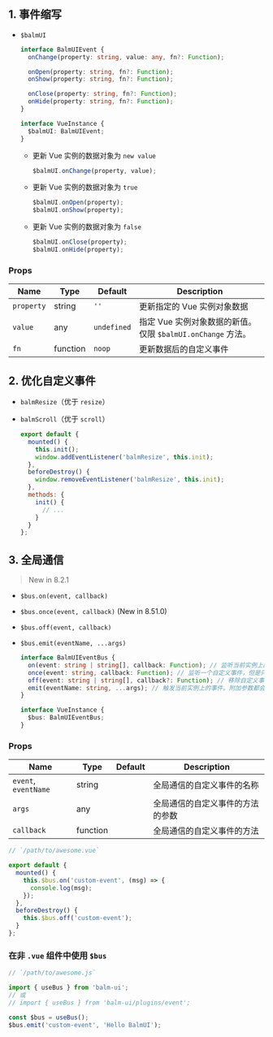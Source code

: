 ## 1. 事件缩写

- `$balmUI`

  ```ts
  interface BalmUIEvent {
    onChange(property: string, value: any, fn?: Function);

    onOpen(property: string, fn?: Function);
    onShow(property: string, fn?: Function);

    onClose(property: string, fn?: Function);
    onHide(property: string, fn?: Function);
  }

  interface VueInstance {
    $balmUI: BalmUIEvent;
  }
  ```

  - 更新 Vue 实例的数据对象为 `new value`

    ```js
    $balmUI.onChange(property, value);
    ```

  - 更新 Vue 实例的数据对象为 `true`

    ```js
    $balmUI.onOpen(property);
    $balmUI.onShow(property);
    ```

  - 更新 Vue 实例的数据对象为 `false`

    ```js
    $balmUI.onClose(property);
    $balmUI.onHide(property);
    ```

### Props

| Name       | Type     | Default     | Description                                                 |
| ---------- | -------- | ----------- | ----------------------------------------------------------- |
| `property` | string   | `''`        | 更新指定的 Vue 实例对象数据                                 |
| `value`    | any      | `undefined` | 指定 Vue 实例对象数据的新值。仅限 `$balmUI.onChange` 方法。 |
| `fn`       | function | `noop`      | 更新数据后的自定义事件                                      |

## 2. 优化自定义事件

- `balmResize`（优于 `resize`）
- `balmScroll`（优于 `scroll`）

  ```js
  export default {
    mounted() {
      this.init();
      window.addEventListener('balmResize', this.init);
    },
    beforeDestroy() {
      window.removeEventListener('balmResize', this.init);
    },
    methods: {
      init() {
        // ...
      }
    }
  };
  ```

## 3. 全局通信

> New in 8.2.1

- `$bus.on(event, callback)`
- `$bus.once(event, callback)` (New in 8.51.0)
- `$bus.off(event, callback)`
- `$bus.emit(eventName, ...args)`

  ```ts
  interface BalmUIEventBus {
    on(event: string | string[], callback: Function); // 监听当前实例上的自定义事件。
    once(event: string, callback: Function); // 监听一个自定义事件，但是只触发一次。
    off(event: string | string[], callback?: Function); // 移除自定义事件监听器。
    emit(eventName: string, ...args); // 触发当前实例上的事件。附加参数都会传给监听器回调。
  }

  interface VueInstance {
    $bus: BalmUIEventBus;
  }
  ```

### Props

| Name                 | Type     | Default | Description                      |
| -------------------- | -------- | ------- | -------------------------------- |
| `event`, `eventName` | string   |         | 全局通信的自定义事件的名称       |
| `args`               | any      |         | 全局通信的自定义事件的方法的参数 |
| `callback`           | function |         | 全局通信的自定义事件的方法       |

```js
// `/path/to/awesome.vue`

export default {
  mounted() {
    this.$bus.on('custom-event', (msg) => {
      console.log(msg);
    });
  },
  beforeDestroy() {
    this.$bus.off('custom-event');
  }
};
```

### 在非 `.vue` 组件中使用 `$bus`

```js
// `/path/to/awesome.js`

import { useBus } from 'balm-ui';
// 或
// import { useBus } from 'balm-ui/plugins/event';

const $bus = useBus();
$bus.emit('custom-event', 'Hello BalmUI');
```
